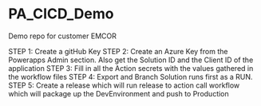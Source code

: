 # PA_CICD_Demo
Demo repo for customer EMCOR

STEP 1: Create a gitHub Key
STEP 2: Create an Azure Key from the Powerapps Admin section. Also get the Solution ID and the Client ID of the application
STEP 3: Fill in all the Action secrets with the values gathered in the workflow files
STEP 4: Export and Branch Solution runs first as a RUN.
STEP 5: Create a release which will run release to action call workflow which will package up the DevEnvironment and push to Production
